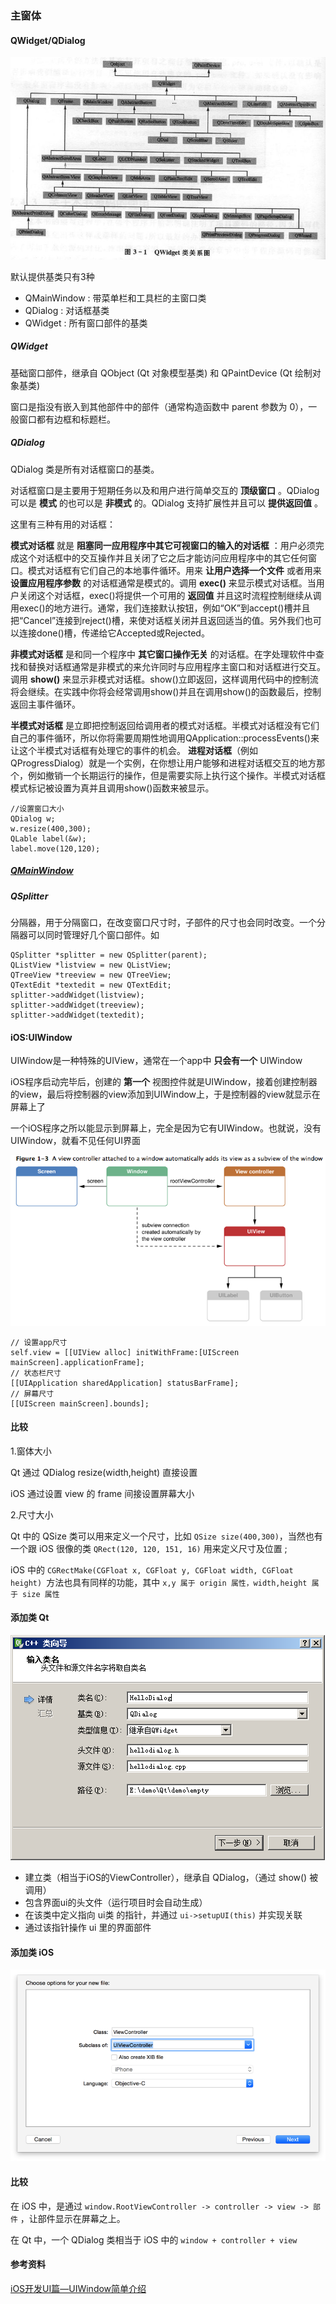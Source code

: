 ### 主窗体

<h4 id="QDialog">QWidget/QDialog</h4>

<img src='../images/11.png' />

默认提供基类只有3种

* QMainWindow : 带菜单栏和工具栏的主窗口类
* QDialog : 对话框基类
* QWidget : 所有窗口部件的基类

##### QWidget

基础窗口部件，继承自 QObject (Qt 对象模型基类) 和 QPaintDevice (Qt 绘制对象基类)

窗口是指没有嵌入到其他部件中的部件（通常构造函数中 parent 参数为 0），一般窗口都有边框和标题栏。

##### QDialog

QDialog 类是所有对话框窗口的基类。

对话框窗口是主要用于短期任务以及和用户进行简单交互的 **顶级窗口** 。QDialog 可以是 **模式** 的也可以是 **非模式** 的。QDialog 支持扩展性并且可以 **提供返回值** 。


这里有三种有用的对话框：

**模式对话框** 就是 **阻塞同一应用程序中其它可视窗口的输入的对话框** ：用户必须完成这个对话框中的交互操作并且关闭了它之后才能访问应用程序中的其它任何窗口。模式对话框有它们自己的本地事件循环。用来 **让用户选择一个文件** 或者用来 **设置应用程序参数** 的对话框通常是模式的。调用 **exec()** 来显示模式对话框。当用户关闭这个对话框，exec()将提供一个可用的 **返回值** 并且这时流程控制继续从调用exec()的地方进行。通常，我们连接默认按钮，例如“OK”到accept()槽并且把“Cancel”连接到reject()槽，来使对话框关闭并且返回适当的值。另外我们也可以连接done()槽，传递给它Accepted或Rejected。

**非模式对话框** 是和同一个程序中 **其它窗口操作无关** 的对话框。在字处理软件中查找和替换对话框通常是非模式的来允许同时与应用程序主窗口和对话框进行交互。调用 **show()** 来显示非模式对话框。show()立即返回，这样调用代码中的控制流将会继续。在实践中你将会经常调用show()并且在调用show()的函数最后，控制返回主事件循环。

**半模式对话框** 是立即把控制返回给调用者的模式对话框。半模式对话框没有它们自己的事件循环，所以你将需要周期性地调用QApplication::processEvents()来让这个半模式对话框有处理它的事件的机会。 **进程对话框**（例如QProgressDialog）就是一个实例，在你想让用户能够和进程对话框交互的地方那个，例如撤销一个长期运行的操作，但是需要实际上执行这个操作。半模式对话框模式标记被设置为真并且调用show()函数来被显示。

```
//设置窗口大小
QDialog w;
w.resize(400,300);
QLable label(&w);
label.move(120,120);
```

##### [QMainWindow](./QMainWindow.md)

##### QSplitter
分隔器，用于分隔窗口，在改变窗口尺寸时，子部件的尺寸也会同时改变。一个分隔器可以同时管理好几个窗口部件。如

```
QSplitter *splitter = new QSplitter(parent);
QListView *listview = new QListView;
QTreeView *treeview = new QTreeView;
QTextEdit *textedit = new QTextEdit;
splitter->addWidget(listview);
splitter->addWidget(treeview);
splitter->addWidget(textedit);
```


<h4 id="UIWindow">iOS:UIWindow</h4>

UIWindow是一种特殊的UIView，通常在一个app中 **只会有一个** UIWindow

iOS程序启动完毕后，创建的 **第一个** 视图控件就是UIWindow，接着创建控制器的view，最后将控制器的view添加到UIWindow上，于是控制器的view就显示在屏幕上了

一个iOS程序之所以能显示到屏幕上，完全是因为它有UIWindow。也就说，没有UIWindow，就看不见任何UI界面

<img src='../images/04.png' />


```
// 设置app尺寸
self.view = [[UIView alloc] initWithFrame:[UIScreen mainScreen].applicationFrame];
// 状态栏尺寸
[[UIApplication sharedApplication] statusBarFrame];
// 屏幕尺寸
[[UIScreen mainScreen].bounds];
```

#### 比较
1.窗体大小

Qt 通过 QDialog resize(width,height) 直接设置

iOS 通过设置 view 的 frame 间接设置屏幕大小

2.尺寸大小

Qt 中的 QSize 类可以用来定义一个尺寸，比如 `QSize size(400,300)`，当然也有一个跟 iOS 很像的类 `QRect(120, 120, 151, 16)` 用来定义尺寸及位置 ;

iOS 中的 `CGRectMake(CGFloat x, CGFloat y, CGFloat width, CGFloat height) `方法也具有同样的功能，其中 `x,y 属于 origin 属性，width,height 属于 size 属性`


#### 添加类 Qt
<img src='../images/09.png' />

* 建立类（相当于iOS的ViewController），继承自 QDialog，（通过 show() 被调用）
* 包含界面ui的头文件（运行项目时会自动生成）
* 在该类中定义指向 ui类 的指针，并通过 `ui->setupUI(this)` 并实现关联
* 通过该指针操作 ui 里的界面部件

#### 添加类 iOS
<img src='../images/10.png' />

#### 比较

在 iOS 中，是通过 `window.RootViewController -> controller -> view -> 部件` ，让部件显示在屏幕之上。

在 Qt 中，一个 QDialog 类相当于 iOS 中的 `window + controller + view`


#### 参考资料

[iOS开发UI篇—UIWindow简单介绍](http://www.cnblogs.com/wendingding/p/3770052.html)